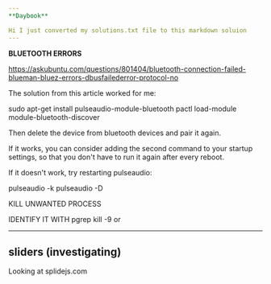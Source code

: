 ```yaml
---
**Daybook**

Hi I just converted my solutions.txt file to this markdown soluion
---
```


**BLUETOOTH ERRORS**

https://askubuntu.com/questions/801404/bluetooth-connection-failed-blueman-bluez-errors-dbusfailederror-protocol-no

The solution from this article worked for me:

sudo apt-get install pulseaudio-module-bluetooth
pactl load-module module-bluetooth-discover

Then delete the device from bluetooth devices and pair it again.

If it works, you can consider adding the second command to your startup settings, so that you don't have to run it again after every reboot.

If it doesn't work, try restarting pulseaudio:

pulseaudio -k
pulseaudio -D


KILL UNWANTED PROCESS

IDENTIFY IT WITH
    pgrep <process-name-yer-lookin-fer>
    kill -9 <pid> or <name-you-grepped-above>

--------------------
sliders (investigating)
--------------------
Looking at splidejs.com

